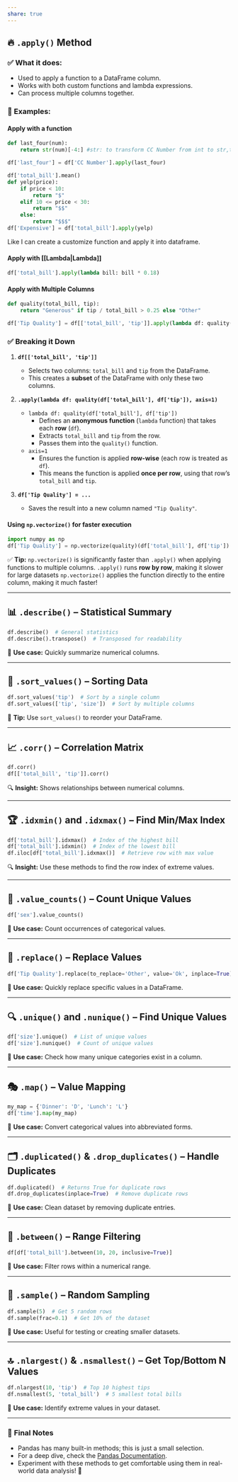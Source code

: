 ```yaml
---
share: true
---
```

## 🔥 `.apply()` Method

### ✅ What it does:

- Used to apply a function to a DataFrame column.
- Works with both custom functions and lambda expressions.
- Can process multiple columns together.

### 📌 Examples:

#### **Apply with a function**

```python
def last_four(num):
    return str(num)[-4:] #str: to transform CC Number from int to str,then can be sliced.

df['last_four'] = df['CC Number'].apply(last_four)
```

```python
df['total_bill'].mean()
def yelp(price):
    if price < 10:
        return "$"
    elif 10 <= price < 30:
        return "$$"
    else:
        return "$$$"
df['Expensive'] = df['total_bill'].apply(yelp)
```
Like I can create a customize function and apply it into dataframe.
#### **Apply with [[Lambda|Lambda]]**

```python
df['total_bill'].apply(lambda bill: bill * 0.18)
```

#### **Apply with Multiple Columns**

```python
def quality(total_bill, tip):
    return "Generous" if tip / total_bill > 0.25 else "Other"

df['Tip Quality'] = df[['total_bill', 'tip']].apply(lambda df: quality(df['total_bill'], df['tip']), axis=1)
```

### ✅ **Breaking it Down**

1. **`df[['total_bill', 'tip']]`**
    
    - Selects two columns: `total_bill` and `tip` from the DataFrame.
    - This creates a **subset** of the DataFrame with only these two columns.
2. **`.apply(lambda df: quality(df['total_bill'], df['tip']), axis=1)`**
    
    - `lambda df: quality(df['total_bill'], df['tip'])`
        - Defines an **anonymous function** (`lambda` function) that takes each **row** (`df`).
        - Extracts `total_bill` and `tip` from the row.
        - Passes them into the `quality()` function.
    - `axis=1`
        - Ensures the function is applied **row-wise** (each row is treated as `df`).
        - This means the function is applied **once per row**, using that row’s `total_bill` and `tip`.
3. **`df['Tip Quality'] = ...`**
    
    - Saves the result into a new column named `"Tip Quality"`.

#### **Using `np.vectorize()` for faster execution**

```python
import numpy as np
df['Tip Quality'] = np.vectorize(quality)(df['total_bill'], df['tip'])
```

✅ **Tip:** `np.vectorize()` is significantly faster than `.apply()` when applying functions to multiple columns.
`.apply()` runs **row by row**, making it slower for large datasets
`np.vectorize()` applies the function directly to the entire column, making it much faster!

---

## 📊 `.describe()` – Statistical Summary

```python
df.describe()  # General statistics
df.describe().transpose()  # Transposed for readability
```

🚀 **Use case:** Quickly summarize numerical columns.

---

## 🔀 `.sort_values()` – Sorting Data

```python
df.sort_values('tip')  # Sort by a single column
df.sort_values(['tip', 'size'])  # Sort by multiple columns
```

📌 **Tip:** Use `sort_values()` to reorder your DataFrame.

---

## 📈 `.corr()` – Correlation Matrix

```python
df.corr()
df[['total_bill', 'tip']].corr()
```

🔍 **Insight:** Shows relationships between numerical columns.

---

## 🏆 `.idxmin()` and `.idxmax()` – Find Min/Max Index

```python
df['total_bill'].idxmax()  # Index of the highest bill
df['total_bill'].idxmin()  # Index of the lowest bill
df.iloc[df['total_bill'].idxmax()]  # Retrieve row with max value
```

🔍 **Insight:** Use these methods to find the row index of extreme values.

---

## 🔢 `.value_counts()` – Count Unique Values

```python
df['sex'].value_counts()
```

📌 **Use case:** Count occurrences of categorical values.

---

## 🔄 `.replace()` – Replace Values

```python
df['Tip Quality'].replace(to_replace='Other', value='Ok', inplace=True)
```

🚀 **Use case:** Quickly replace specific values in a DataFrame.

---

## 🔍 `.unique()` and `.nunique()` – Find Unique Values

```python
df['size'].unique()  # List of unique values
df['size'].nunique()  # Count of unique values
```

📌 **Use case:** Check how many unique categories exist in a column.

---

## 🎭 `.map()` – Value Mapping

```python
my_map = {'Dinner': 'D', 'Lunch': 'L'}
df['time'].map(my_map)
```

📌 **Use case:** Convert categorical values into abbreviated forms.

---

## 🗂 `.duplicated()` & `.drop_duplicates()` – Handle Duplicates

```python
df.duplicated()  # Returns True for duplicate rows
df.drop_duplicates(inplace=True)  # Remove duplicate rows
```

📌 **Use case:** Clean dataset by removing duplicate entries.

---

## 📍 `.between()` – Range Filtering

```python
df[df['total_bill'].between(10, 20, inclusive=True)]
```

📌 **Use case:** Filter rows within a numerical range.

---

## 🎲 `.sample()` – Random Sampling

```python
df.sample(5)  # Get 5 random rows
df.sample(frac=0.1)  # Get 10% of the dataset
```

📌 **Use case:** Useful for testing or creating smaller datasets.

---

## 🔝 `.nlargest()` & `.nsmallest()` – Get Top/Bottom N Values

```python
df.nlargest(10, 'tip')  # Top 10 highest tips
df.nsmallest(5, 'total_bill')  # 5 smallest total bills
```

📌 **Use case:** Identify extreme values in your dataset.

---

### 🎯 **Final Notes**

- Pandas has many built-in methods; this is just a small selection.
- For a deep dive, check the [Pandas Documentation](https://pandas.pydata.org/pandas-docs/stable/reference/index.html).
- Experiment with these methods to get comfortable using them in real-world data analysis! 🚀
